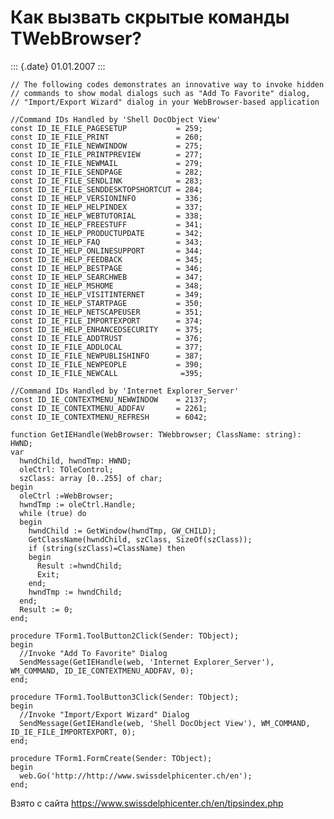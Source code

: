 Как вызвать скрытые команды TWebBrowser?
========================================

::: {.date}
01.01.2007
:::

    // The following codes demonstrates an innovative way to invoke hidden
    // commands to show modal dialogs such as "Add To Favorite" dialog,
    // "Import/Export Wizard" dialog in your WebBrowser-based application
     
    //Command IDs Handled by 'Shell DocObject View'
    const ID_IE_FILE_PAGESETUP           = 259;
    const ID_IE_FILE_PRINT               = 260;
    const ID_IE_FILE_NEWWINDOW           = 275;
    const ID_IE_FILE_PRINTPREVIEW        = 277;
    const ID_IE_FILE_NEWMAIL             = 279;
    const ID_IE_FILE_SENDPAGE            = 282;
    const ID_IE_FILE_SENDLINK            = 283;
    const ID_IE_FILE_SENDDESKTOPSHORTCUT = 284;
    const ID_IE_HELP_VERSIONINFO         = 336;
    const ID_IE_HELP_HELPINDEX           = 337;
    const ID_IE_HELP_WEBTUTORIAL         = 338;
    const ID_IE_HELP_FREESTUFF           = 341;
    const ID_IE_HELP_PRODUCTUPDATE       = 342;
    const ID_IE_HELP_FAQ                 = 343;
    const ID_IE_HELP_ONLINESUPPORT       = 344;
    const ID_IE_HELP_FEEDBACK            = 345;
    const ID_IE_HELP_BESTPAGE            = 346;
    const ID_IE_HELP_SEARCHWEB           = 347;
    const ID_IE_HELP_MSHOME              = 348;
    const ID_IE_HELP_VISITINTERNET       = 349;
    const ID_IE_HELP_STARTPAGE           = 350;
    const ID_IE_HELP_NETSCAPEUSER        = 351;
    const ID_IE_FILE_IMPORTEXPORT        = 374;
    const ID_IE_HELP_ENHANCEDSECURITY    = 375;
    const ID_IE_FILE_ADDTRUST            = 376;
    const ID_IE_FILE_ADDLOCAL            = 377;
    const ID_IE_FILE_NEWPUBLISHINFO      = 387;
    const ID_IE_FILE_NEWPEOPLE           = 390;
    const ID_IE_FILE_NEWCALL              =395;
     
    //Command IDs Handled by 'Internet Explorer_Server'
    const ID_IE_CONTEXTMENU_NEWWINDOW    = 2137;
    const ID_IE_CONTEXTMENU_ADDFAV       = 2261;
    const ID_IE_CONTEXTMENU_REFRESH      = 6042;
     
    function GetIEHandle(WebBrowser: TWebbrowser; ClassName: string): HWND;
    var
      hwndChild, hwndTmp: HWND;
      oleCtrl: TOleControl;
      szClass: array [0..255] of char;
    begin
      oleCtrl :=WebBrowser;
      hwndTmp := oleCtrl.Handle;
      while (true) do
      begin
        hwndChild := GetWindow(hwndTmp, GW_CHILD);
        GetClassName(hwndChild, szClass, SizeOf(szClass));
        if (string(szClass)=ClassName) then
        begin
          Result :=hwndChild;
          Exit;
        end;
        hwndTmp := hwndChild;
      end;
      Result := 0;
    end;
     
    procedure TForm1.ToolButton2Click(Sender: TObject);
    begin
      //Invoke "Add To Favorite" Dialog
      SendMessage(GetIEHandle(web, 'Internet Explorer_Server'), WM_COMMAND, ID_IE_CONTEXTMENU_ADDFAV, 0);
    end;
     
    procedure TForm1.ToolButton3Click(Sender: TObject);
    begin
      //Invoke "Import/Export Wizard" Dialog
      SendMessage(GetIEHandle(web, 'Shell DocObject View'), WM_COMMAND, ID_IE_FILE_IMPORTEXPORT, 0);
    end;
     
    procedure TForm1.FormCreate(Sender: TObject);
    begin
      web.Go('http://http://www.swissdelphicenter.ch/en');
    end;

Взято с сайта <https://www.swissdelphicenter.ch/en/tipsindex.php>
